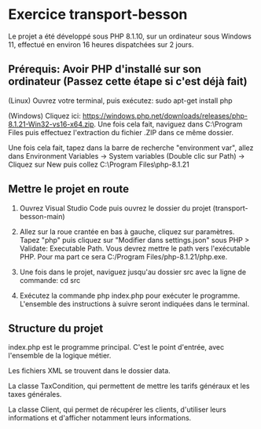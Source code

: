 # Exercice transport-besson

Le projet a été développé sous PHP 8.1.10, sur un ordinateur sous Windows 11, effectué en environ 16 heures dispatchées sur
2 jours.

## Prérequis: Avoir PHP d'installé sur son ordinateur (Passez cette étape si c'est déjà fait)

(Linux) Ouvrez votre terminal, puis exécutez: sudo apt-get install php

(Windows) Cliquez ici: <https://windows.php.net/downloads/releases/php-8.1.21-Win32-vs16-x64.zip>.
Une fois cela fait, naviguez dans C:\Program Files puis effectuez l'extraction du fichier .ZIP dans ce même dossier.

Une fois cela fait, tapez dans la barre de recherche "environment var",
allez dans Environment Variables -> System variables (Double clic sur Path) -> Cliquez sur New puis collez C:\Program Files\php-8.1.21

## Mettre le projet en route

1. Ouvrez Visual Studio Code puis ouvrez le dossier du projet (transport-besson-main)

2. Allez sur la roue crantée en bas à gauche, cliquez sur paramètres.
Tapez "php" puis cliquez sur "Modifier dans settings.json" sous PHP > Validate: Executable Path. Vous devrez mettre le path vers l'exécutable PHP. Pour ma part ce sera C:/Program Files/php-8.1.21/php.exe.

2. Une fois dans le projet, naviguez jusqu'au dossier src avec la ligne de commande: cd src

3. Exécutez la commande php index.php pour exécuter le programme.
L'ensemble des instructions à suivre seront indiquées dans le terminal.

## Structure du projet

index.php est le programme principal. C'est le point d'entrée, avec l'ensemble de la logique métier.

Les fichiers XML se trouvent dans le dossier data.

La classe TaxCondition, qui permettent de mettre les tarifs
généraux et les taxes générales.

La classe Client, qui permet de récupérer les clients, d'utiliser leurs informations et d'afficher
notamment leurs informations.
